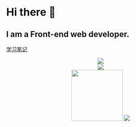 # Hi there 👋

<!-- **135xyq/135xyq** is a ✨ _special_ ✨ repository because its `README.md` (this file) appears on your GitHub profile. -->

<!-- Here are some ideas to get you started:

- 🔭 I’m currently working on ...
- 🌱 I’m currently learning ...
- 👯 I’m looking to collaborate on ...
- 🤔 I’m looking for help with ...
- 💬 Ask me about ...
- 📫 How to reach me: ...
- 😄 Pronouns: ...
- ⚡ Fun fact: ...
 -->
                   
## I am a Front-end web developer.


[学习笔记](https://135xyq.github.io/)  


<div align="center"> <img src="https://github-readme-streak-stats.herokuapp.com/?user=135xyq" /> </div>

 <div align="center"> <img src="https://github-profile-trophy.vercel.app/?username=135xyq" /> </div>


 
 <div align="center">
    <img height="137px" src="https://github-readme-stats.vercel.app/api?username=135xyq&hide_title=true&hide_border=true&show_icons=trueline_height=21&text_color=000&icon_color=000&bg_color=0,ea6161,ffc64d,fffc4d,52fa5a&theme=graywhite" />     <img src="https://github-readme-stats.vercel.app/api/top-langs/?username=135xyq&hide_title=true&hide_border=true&layout=compact&langs_count=6&text_color=000&icon_color=fff&bg_color=0,52fa5a,4dfcff,c64dff&theme=graywhite" />
 
 </div>
 
 
